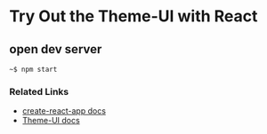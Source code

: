# Try Out the Theme-UI with React

## open dev server

```shell
~$ npm start
```

### Related Links

- [create-react-app docs](https://create-react-app.dev/docs/getting-started/)
- [Theme-UI docs](https://theme-ui.com/getting-started)
